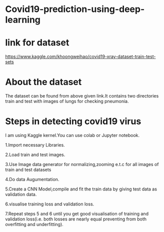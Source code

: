 # Covid19-prediction-using-deep-learning
# link for dataset 
https://www.kaggle.com/khoongweihao/covid19-xray-dataset-train-test-sets
# About the dataset
The dataset can be found from above given link.It contains two directories train and test with images of lungs for checking pneumonia.
# Steps in detecting covid19 virus
I am using Kaggle kernel.You can use colab or Jupyter notebook.

1.Import necessary Libraries.

2.Load train and test images.

3.Use Image data generator for normalizing,zooming e.t.c for  all images of train and test datasets

4.Do data Augumentation.

5.Create a CNN Model,compile and fit the train data by giving test data as validation data.

6.visualise training loss and validation loss.

7.Repeat steps 5 and 6 until you get good visualisation of training and validation loss(i.e. both losses are nearly equal preventing from both overfitting and underfitting).


